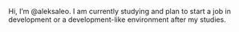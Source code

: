 Hi, I’m @aleksaleo. I am currently studying and plan to start a job in development or a development-like environment after my studies.


<!---
aleksaleo/aleksaleo is a ✨ special ✨ repository because its `README.md` (this file) appears on your GitHub profile.
You can click the Preview link to take a look at your changes.
--->
